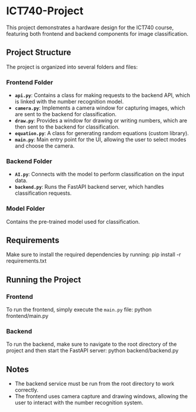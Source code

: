 # ICT740-Project

This project demonstrates a hardware design for the ICT740 course, featuring both frontend and backend components for image classification.

## Project Structure

The project is organized into several folders and files:

### Frontend Folder
- **`api.py`**: Contains a class for making requests to the backend API, which is linked with the number recognition model.
- **`camera.py`**: Implements a camera window for capturing images, which are sent to the backend for classification.
- **`draw.py`**: Provides a window for drawing or writing numbers, which are then sent to the backend for classification.
- **`equation.py`**: A class for generating random equations (custom library).
- **`main.py`**: Main entry point for the UI, allowing the user to select modes and choose the camera.

### Backend Folder
- **`AI.py`**: Connects with the model to perform classification on the input data.
- **`backend.py`**: Runs the FastAPI backend server, which handles classification requests.

### Model Folder
Contains the pre-trained model used for classification.

## Requirements

Make sure to install the required dependencies by running:
pip install -r requirements.txt

## Running the Project

### Frontend
To run the frontend, simply execute the `main.py` file:
python frontend/main.py

### Backend
To run the backend, make sure to navigate to the root directory of the project and then start the FastAPI server:
python backend/backend.py

## Notes
- The backend service must be run from the root directory to work correctly.
- The frontend uses camera capture and drawing windows, allowing the user to interact with the number recognition system.
